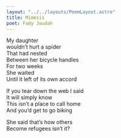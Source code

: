 ```yaml
---
layout: "../../layouts/PoemLayout.astro"
title: Mimesis
poet: Fady Joudah
---
```


My daughter  
wouldn’t hurt a spider  
That had nested  
Between her bicycle handles  
For two weeks  
She waited  
Until it left of its own accord

If you tear down the web I said  
It will simply know  
This isn’t a place to call home  
And you’d get to go biking

She said that’s how others  
Become refugees isn’t it?
